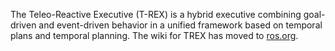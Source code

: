 The Teleo-Reactive Executive (T-REX) is a hybrid executive combining goal-driven and event-driven behavior in a unified framework based on temporal plans and temporal planning. The wiki for TREX has moved to [ros.org](http://www.ros.org/wiki/trex).